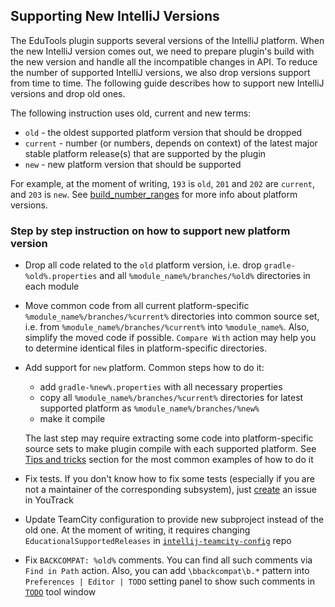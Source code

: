 ## Supporting New IntelliJ Versions

The EduTools plugin supports several versions of the IntelliJ platform.
When the new IntelliJ version comes out, we need to prepare plugin's build with the new version and
handle all the incompatible changes in API.
To reduce the number of supported IntelliJ versions, we also drop versions support from time to time.
The following guide describes how to support new IntelliJ versions and drop old ones.

The following instruction uses old, current and new terms:
* `old` - the oldest supported platform version that should be dropped
* `current` - number (or numbers, depends on context) of the latest major stable platform release(s) that are supported by the plugin
* `new` - new platform version that should be supported

For example, at the moment of writing, `193` is `old`, `201` and `202` are `current`, and `203` is `new`.
See [build_number_ranges](https://jetbrains.org/intellij/sdk/docs/basics/getting_started/build_number_ranges.html) for more info about platform versions.
 
### Step by step instruction on how to support new platform version

* Drop all code related to the `old` platform version, i.e. drop `gradle-%old%.properties` and
all `%module_name%/branches/%old%` directories in each module
* Move common code from all current platform-specific `%module_name%/branches/%current%` directories into common source set,
i.e. from `%module_name%/branches/%current%` into `%module_name%`.
Also, simplify the moved code if possible.
`Compare With` action may help you to determine identical files in platform-specific directories.  
* Add support for `new` platform.
Common steps how to do it:
    - add `gradle-%new%.properties` with all necessary properties
    - copy all `%module_name%/branches/%current%` directories for latest supported platform as `%module_name%/branches/%new%`
    - make it compile
  
  The last step may require extracting some code into platform-specific source sets to make plugin compile with each supported platform.
See [Tips and tricks](../CONTRIBUTING.md#tips-and-tricks) section for the most common examples of how to do it
* Fix tests. If you don't know how to fix some tests (especially if you are not a maintainer of the corresponding subsystem),
just [create](https://youtrack.jetbrains.com/newIssue?project=EDU&c=Priority%20Major&c=Subsystem%20Infrastructure) an issue in YouTrack
* Update TeamCity configuration to provide new subproject instead of the old one.
At the moment of writing, it requires changing `EducationalSupportedReleases` in [`intellij-teamcity-config`](https://jetbrains.team/p/ij/code/intellij-teamcity-config) repo
* Fix `BACKCOMPAT: %old%` comments. You can find all such comments via `Find in Path` action.
Also, you can add `\bbackcompat\b.*` pattern into `Preferences | Editor | TODO` setting panel to show such comments in [`TODO`](https://www.jetbrains.com/help/idea/todo-tool-window.html) tool window 

